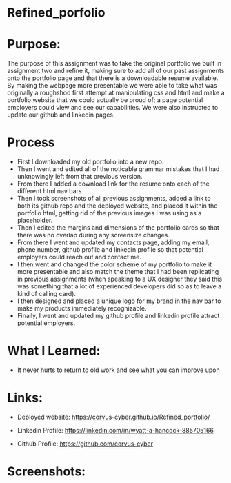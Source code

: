 # Refined_porfolio

# Purpose: 
The purpose of this assignment was to take the original portfolio we built in assignment two and refine it, making sure to add all of our past assignments onto the portfolio page and that there is a downloadable resume available. By making the webpage more presentable we were able to take what was originally a roughshod first attempt at manipulating css and html and make a portfolio website that we could actually be proud of; a page potential employers could view and see our capabilities. We were also instructed to update our github and linkedin pages. 

# Process 
* First I downloaded my old portfolio into a new repo.
* Then I went and edited all of the noticable grammar mistakes that I had unknowingly left from that previous version. 
* From there I added a download link for the resume onto each of the different html nav bars
* Then I took screenshots of all previous assignments, added a link to both its github repo and the deployed website, and placed it within the portfolio html, getting rid of the previous images I was using as a placeholder. 
* Then I edited the margins and dimensions of the portfolio cards so that there was no overlap during any screensize changes. 
* From there I went and updated my contacts page, adding my email, phone number, github profile and linkedin profile so that potential employers could reach out and contact me. 
* I then went and changed the color scheme of my portfolio to make it more presentable and also match the theme that I had been replicating in previous assignments (when speaking to a UX designer they said this was something that a lot of experienced developers did so as to leave a kind of calling card).
* I then designed and placed a unique logo for my brand in the nav bar to make my products immediately recognizable. 
* Finally, I went and updated my github profile and linkedin profile attract potential employers. 

# What I Learned:
* It never hurts to return to old work and see what you can improve upon

# Links:
* Deployed website: 
 https://corvus-cyber.github.io/Refined_portfolio/

* Linkedin Profile:
 https://linkedin.com/in/wyatt-a-hancock-885705166

* Github Profile:
 https://github.com/corvus-cyber
 
# Screenshots: 